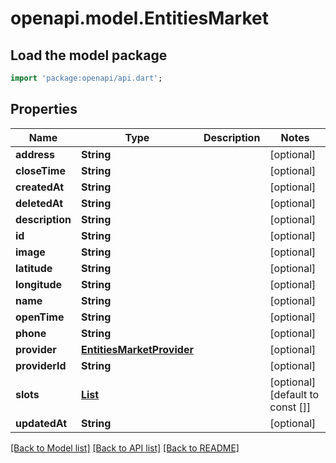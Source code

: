 # openapi.model.EntitiesMarket

## Load the model package
```dart
import 'package:openapi/api.dart';
```

## Properties
Name | Type | Description | Notes
------------ | ------------- | ------------- | -------------
**address** | **String** |  | [optional] 
**closeTime** | **String** |  | [optional] 
**createdAt** | **String** |  | [optional] 
**deletedAt** | **String** |  | [optional] 
**description** | **String** |  | [optional] 
**id** | **String** |  | [optional] 
**image** | **String** |  | [optional] 
**latitude** | **String** |  | [optional] 
**longitude** | **String** |  | [optional] 
**name** | **String** |  | [optional] 
**openTime** | **String** |  | [optional] 
**phone** | **String** |  | [optional] 
**provider** | [**EntitiesMarketProvider**](EntitiesMarketProvider.md) |  | [optional] 
**providerId** | **String** |  | [optional] 
**slots** | [**List<EntitiesSlot>**](EntitiesSlot.md) |  | [optional] [default to const []]
**updatedAt** | **String** |  | [optional] 

[[Back to Model list]](../README.md#documentation-for-models) [[Back to API list]](../README.md#documentation-for-api-endpoints) [[Back to README]](../README.md)


